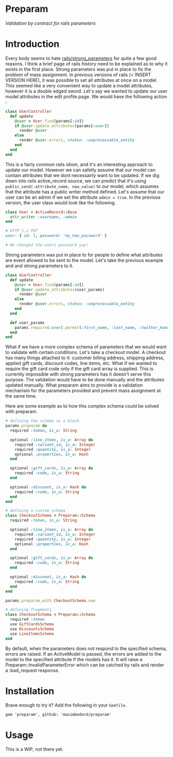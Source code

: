 # Preparam

*Validation by contract for rails parameters*

# Introduction




Every body seems to hate [rails/strong_parameters](https://github.com/rails/strong_parameters) for quite a few good reasons. I think a brief page of rails history need to be explained as to why it exists in the first place. Strong parameters was put in place to fix the problem of mass assignment. In previous versions of rails (< INSERT VERSION HERE), it was possible to set all attributes at once on a model. This seemed like a very convenient way to update a model attributes, however it is a double edged sword. Let's say we wanted to update our user model attributes in the edit profile page. We would have the following action :

```ruby
class UserController
  def update
    @user = User.find(params[:id])
    if @user.update_attributes(params[:user])
      render @user
    else
      render @user.errors, status: :unprocessable_entity
    end
  end
end
```

This is a fairly common rails idiom, and it's an interesting approach to update our model. However we can safetly assume that our model can contain attributes that we dont necessairly want to be updated. If we dig down into rails active_record source, we can predict that it's using `public_send(:attribute_name, new_value)` to our model, which assumes that the attribute has a public writer method defined. Let's assume that our user can be an admin if we set the attribute `admin = true`. In the previous version, the user class would look like the following.

```ruby
class User < ActiveRecord::Base
  attr_writer :username, :admin
end
```

``` ruby
# HTTP 1.1 PUT
user: { id: 1, password: 'my_new_password' }

# We changed the users password yay!
```

Strong parameters was put in place to for people to define what attributes are event allowed to be sent to the model. Let's take the previous example and and strong parameters to it.

```ruby
class UserController
  def update
    @user = User.find(params[:id])
    if @user.update_attributes(user_params)
      render @user
    else
      render @user.errors, status: :unprocessable_entity
    end
  end

  def user_params
    params.require(:user).permit(:first_name, :last_name, :twitter_handle)
  end
end
```

What if we have a more complex schema of parameters that we would want to validate with certain conditions. Let's take a checkout model. A checkout has many things attached to it: customer billing address, shipping address, applied gift cards, discount codes, line items, etc. What if we wanted to require the gift card code only if the gift card array is supplied. This is currently impossible with strong parameters has it doesn't serve this purpose. The validation would have to be done manually and the attributes updated manually. What preparam aims to provide is a validation mechanism for the parameters provided and prevent mass assignment at the same time.

Here are some example as to how this complex schema could be solved with preparam.

```ruby
# defining the schema as a block
params.preparam do
  required :token, is_a: String

  optional :line_items, is_a: Array do
    required :variant_id, is_a: Integer
    required :quantity, is_a: Integer
    optional :properties, is_a: Hash
  end

  optional :gift_cards, is_a: Array do
    required :code, is_a: String
  end

  optional :discount, is_a: Hash do
    required :code, is_a: String
  end
end
```

```ruby
# defining a custom schema
class CheckoutSchema < Preparam::Schema
  required :token, is_a: String

  optional :line_items, is_a: Array do
    required :variant_id, is_a: Integer
    required :quantity, is_a: Integer
    optional :properties, is_a: Hash
  end

  optional :gift_cards, is_a: Array do
    required :code, is_a: String
  end

  optional :discount, is_a: Hash do
    required :code, is_a: String
  end
end

params.preparam_with CheckoutSchema.new
```

```ruby
# defining fragments
class CheckoutSchema < Preparam::Schema
  required :token
  use GiftCardsSchema
  use DiscountsSchema
  use LineItemsSchema
end
```

By default, when the parameters does not respond to the specified schema, errors are raised. If an ActiveModel
is passed, the errors are added to the model to the specified attribute if the models has it. It will raise a
Preparam::InvalidParameterError which can be catched by rails and render a :bad_request response.

# Installation

Brave enough to try it? Add the following in your `Gemfile`.

```
gem 'preparam', github: 'maximbedard/preparam'
```

# Usage

This is a WIP, not there yet.
